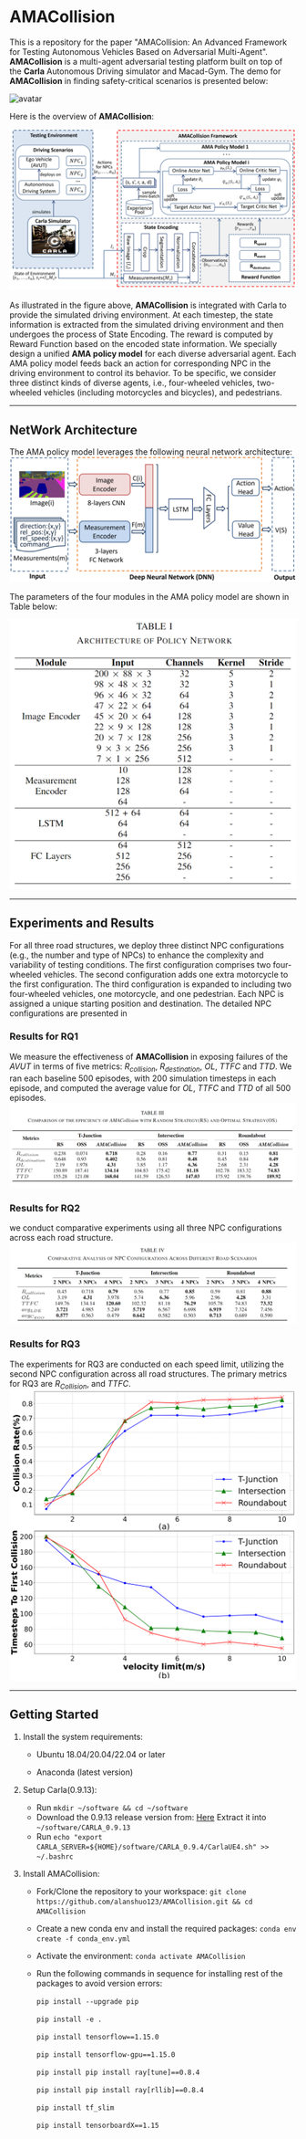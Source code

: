 # AMACollision

This is a repository for the paper "AMACollision: An Advanced Framework for Testing Autonomous Vehicles Based on Adversarial Multi-Agent". **AMACollision** is a multi-agent adversarial testing platform built on top of the **Carla** Autonomous Driving simulator and Macad-Gym. The demo for **AMACollision** in finding safety-critical scenarios is presented below:

<img src="./figure/collision1.gif" alt="avatar" />



Here is the overview of **AMACollision**:

<img src="./figure/overview.png" alt="avatar" />

As illustrated in the figure above, **AMACollision** is integrated with Carla to provide the simulated driving environment. At each timestep, the state information is extracted from the simulated driving environment and then undergoes the process of State Encoding. The reward is computed by Reward Function based on the encoded state information. We specially design a unified **AMA policy model** for each diverse adversarial agent. Each AMA policy model feeds back an action for corresponding NPC in the driving environment to control its behavior. To be specific, we consider three distinct kinds of diverse agents, i.e., four-wheeled vehicles, two-wheeled vehicles (including motorcycles and bicycles), and pedestrians. 



------

## NetWork Architecture
The AMA policy model leverages the following neural network architecture:
<img src="./figure/NetworkArchitecture.png" alt="avatar" />

The parameters of the four modules in the AMA policy model are shown in Table below:

<img src="./figure/parametersOfDNN.png" alt="avatar" />

------

## Experiments and Results
For all three road structures, we deploy three distinct NPC configurations (e.g., the number and type of NPCs) to enhance the complexity and variability of testing conditions. The first configuration comprises two four-wheeled vehicles. The second configuration adds one extra motorcycle to the first configuration. The third configuration is expanded to including two four-wheeled vehicles, one motorcycle, and one pedestrian. Each NPC is assigned a unique starting position and destination. The detailed NPC configurations are presented in  

[experimentSetup.md]: https://github.com/alanshuo123/AMACollision/blob/main/doc/experimentSetup.md



### Results for RQ1
We measure the effectiveness of **AMACollision** in exposing failures of the *AVUT* in terms of five metrics: $R_{collision}$, $R_{destination}$, $OL$, $TTFC$ and $TTD$. We ran each baseline 500 episodes, with 200 simulation timesteps in each episode, and computed the average value for $OL$, $TTFC$ and $TTD$ of all 500 episodes.
<img src="./figure/resultForRQ1.png" alt="avatar" />

### Results for RQ2
we conduct comparative experiments using all three NPC configurations across each road structure. 
<img src="./figure/resultForRQ2.png" alt="avatar" />

### Results for RQ3
The experiments for RQ3 are conducted on each speed limit, utilizing the second NPC configuration across all road structures. The primary metrics for RQ3 are $R_{Collision}$, and $TTFC$.
<img src="./figure/resultForRQ3.png" alt="avatar" />

------



## Getting Started

1. Install the system requirements:
   
    - Ubuntu 18.04/20.04/22.04 or later
	
	- Anaconda (latest version)
	
2. Setup Carla(0.9.13):

    - Run `mkdir ~/software && cd ~/software`
    - Download the 0.9.13 release version from: [Here](https://github.com/carla-simulator/carla/releases) Extract it into `~/software/CARLA_0.9.13`
    - Run `echo "export CARLA_SERVER=${HOME}/software/CARLA_0.9.4/CarlaUE4.sh" >> ~/.bashrc`

3. Install AMACollision:

   - Fork/Clone the repository to your workspace:
     `git clone https://github.com/alanshuo123/AMACollision.git && cd AMACollision`

   - Create a new conda env and install the required packages:
     `conda env create -f conda_env.yml`

   - Activate the environment:
     `conda activate AMACollision`

   - Run the following commands in sequence for installing rest of the packages to avoid version errors:

     `pip install --upgrade pip`

     `pip install -e .` 

     `pip install tensorflow==1.15.0`

     `pip install tensorflow-gpu==1.15.0`

     `pip install pip install ray[tune]==0.8.4`

     `pip install pip install ray[rllib]==0.8.4`

     `pip install tf_slim`

     `pip install tensorboardX==1.15`
